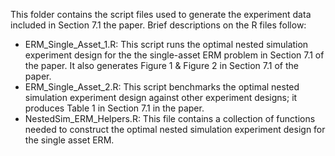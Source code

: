 This folder contains the script files used to generate the experiment data included in Section 7.1 the paper. Brief descriptions on the R files follow:

* ERM_Single_Asset_1.R: This script runs the optimal nested simulation experiment design for the the single-asset ERM problem in Section 7.1 of the paper. It also generates Figure 1 & Figure 2 in Section 7.1 of the paper.
* ERM_Single_Asset_2.R: This script benchmarks the optimal nested simulation experiment design against other experiment designs; it produces Table 1 in Section 7.1 in the paper.
* NestedSim_ERM_Helpers.R: This file contains a collection of functions needed to construct the optimal nested simulation experiment design for the single asset ERM.
